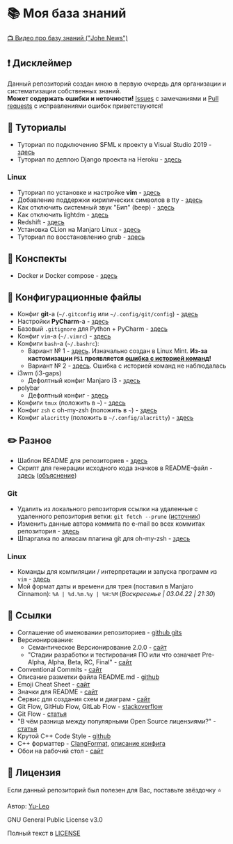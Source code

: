 # :books: Моя база знаний

[:tv: Видео про базу знаний ("Johe News")](https://youtu.be/9hruCcHC4FY)

## :heavy_exclamation_mark: Дисклеймер
Данный репозиторий создан мною в первую очередь для организации и систематизации собственных знаний.
<br>
**Может содержать ошибки и неточности!** [Issues](https://github.com/Yu-Leo/knowledge-base/issues) с замечаниями и [Pull requests](https://github.com/Yu-Leo/knowledge-base/pulls) с исправлениями ошибок приветствуются!

## :page_facing_up: Туториалы
* Туториал по подключению SFML к проекту в Visual Studio 2019 - [здесь](./SFML-VisualStudio2019/README.md)
* Туториал по деплою Django проекта на Heroku - [здесь](./django-heroku/README.md)

### Linux
* Туториал по установке и настройке **vim** - [здесь](configs/vim-config/README.md)
* Добавление поддержки кирилических символов в tty - [здесь](./linux-features/cyrillic-in-tty.md)
* Как отключить системный звук "Бип" (beep) - [здесь](./linux-features/beep.md)
* Как отключить lightdm - [здесь](./linux-features/lightdm.md)
* Redshift - [здесь](./linux-features/redshift.md)
* Установка CLion на Manjaro Linux - [здесь](./clion-manjaro-linux/README.md)
* Туториал по восстановлению grub - [здесь](./linux-grub/README.md)

## :bookmark_tabs: Конспекты
* Docker и Docker compose - [здесь](./docker/README.md)

## :wrench: Конфигурационные файлы
* Конфиг **git**-a (`~/.gitconfig` или `~/.config/git/config`) - [здесь](./configs/git-config/.gitconfig)
* Настройки **PyCharm**-a - [здесь](./configs/pycharm-config/README.md)
* Базовый `.gitignore` для Python + PyCharm - [здесь](./gitignore-files/python_pycharm.gitignore)
* Конфиг `vim`-a (`~/.vimrc`) - [здесь](./configs/vim-config/.vimrc)
* Конфиги `bash`-a (`~/.bashrc`):
  * Вариант № 1 - [здесь](./configs/bash-config/1.bashrc). Изначально создан в Linux Mint. **Из-за кастомизации `PS1` проявляется [ошибка с историей команд](https://www.linux.org.ru/forum/desktop/16257831)!**
  * Вариант № 2 - [здесь](./configs/bash-config/2.bashrc). Ошибка с историей команд не наблюдалась
* i3wm (i3-gaps)
  * Дефолтный конфиг Manjaro i3 - [здесь](./configs/i3-config/default_manjaro_i3_config)
* polybar
  * Дефолтный конфиг - [здесь](./configs/polybar-config/default_config)
* Конфиги `tmux` (положить в `~`) - [здесь](./configs/tmux-config)
* Конфиг `zsh` с oh-my-zsh (положить в `~`) - [здесь](./configs/zsh-config/.zshrc)
* Конфиг `alacritty` (положить в `~/.config/alacritty`) - [здесь](./configs/alacritty-config/alacritty.yml)

## :pencil2: Разное

* Шаблон README для репозиториев - [здесь](./readme-template/README.md)
* Скрипт для генерации исходного кода значков в README-файл - [здесь](./readme-template/badges_generator.py) ([объяснение](./readme-template/badges_generator.md))

### Git
* Удалить из локального репозитория ссылки на удаленные с удаленного репозитория ветки: `git fetch --prune` ([источник](https://ru.stackoverflow.com/questions/577369/%D0%9A%D0%B0%D0%BA-%D1%83%D0%B4%D0%B0%D0%BB%D0%B8%D1%82%D1%8C-%D0%BB%D0%BE%D0%BA%D0%B0%D0%BB%D1%8C%D0%BD%D1%83%D1%8E-%D1%81%D1%81%D1%8B%D0%BB%D0%BA%D1%83-%D0%BD%D0%B0-%D0%BD%D0%B5%D1%81%D1%83%D1%89%D0%B5%D1%81%D1%82%D0%B2%D1%83%D1%8E%D1%89%D1%83%D1%8E-%D1%83%D0%B6%D0%B5-%D1%83%D0%B4%D0%B0%D0%BB%D0%B5%D0%BD%D1%83%D1%8E-%D0%B2%D0%B5%D1%82%D0%BA%D1%83))
* Изменить данные автора коммита по e-mail во всех коммитах репозитория - [здесь](./git-tutorials/change_author.md)
* Шпаргалка по алиасам плагина git для oh-my-zsh - [здесь](./git-tutorials/oh-my-zsh-git.md)

### Linux
* Команды для компиляции / интерпретации и запуска программ из `vim` - [здесь](run_from_vim.md)
* Мой формат даты и времени для трея (поставил в Manjaro Cinnamon): `%A | %d.%m.%y | %H:%M` (_Воскресенье | 03.04.22 | 21:30_)

## :link: Ссылки
* Соглашение об именовании репозиториев - [github gits](https://gist.github.com/maestrow/9b97fa931d5995fe0cbfc65d13020bb0)
* Версионирование:
  * Cемантическое Версионирование 2.0.0 - [сайт](https://semver.org/lang/ru/)
  * "Стадии разработки и тестирования ПО или что означает Pre-Alpha, Alpha, Beta, RC, Final" - [сайт](https://monobit.ru/stadii-razrabotki-i-testirovaniya-po-ili-chto-oznachaet-pre-alpha-alpha-beta-rc-final.html)
* Conventional Commits - [сайт](https://www.conventionalcommits.org/en/v1.0.0/)
* Описание разметки файла README.md - [github](https://github.com/GnuriaN/format-README)
* Emoji Cheat Sheet - [сайт](https://www.webfx.com/tools/emoji-cheat-sheet/)
* Значки для README - [сайт](https://shields.io/)
* Сервис для создания схем и диаграм - [сайт](https://app.diagrams.net/)
* Git Flow, GitHub Flow, GitLab Flow - [stackoverflow](https://ru.stackoverflow.com/questions/623355/%D0%9F%D1%80%D0%B0%D0%B2%D0%B8%D0%BB%D1%8C%D0%BD%D0%BE%D0%B5-%D0%B8%D0%BC%D0%B5%D0%BD%D0%BE%D0%B2%D0%B0%D0%BD%D0%B8%D0%B5-%D0%B2%D0%B5%D1%82%D0%BE%D0%BA) 
* Git Flow - [статья](https://habr.com/ru/post/106912/)
* "В чём разница между популярными Open Source лицензиями?" - [статья](https://tproger.ru/articles/whats-difference-between-licenses/)
* Крутой С++ Code Style - [github](https://github.com/Demon1747/lectures/blob/master/style_guide.md)
* C++ форматтер - [ClangFormat](https://clang.llvm.org/docs/ClangFormat.html), [описание конфига](https://clang.llvm.org/docs/ClangFormatStyleOptions.html)
* Обои на рабочий стол - [сайт](https://www.goodfon.ru/)
 
## :open_hands: Лицензия

Если данный репозиторий был полезен для Вас, поставьте звёздочку ⭐️

Автор: [Yu-Leo](https://github.com/Yu-Leo)

GNU General Public License v3.0

Полный текст в [LICENSE](LICENSE)
